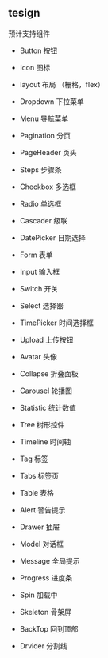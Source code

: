 ## tesign

预计支持组件

+ Button 按钮
+ Icon 图标

+ layout 布局 （栅格，flex）
+ Dropdown  下拉菜单
+ Menu  导航菜单
+ Pagination 分页
+ PageHeader 页头 
+ Steps 步骤条
+ Checkbox 多选框
+ Radio  单选框
+ Cascader  级联  
+ DatePicker 日期选择
+ Form 表单
+ Input 输入框
+ Switch 开关
+ Select 选择器
+ TimePicker 时间选择框
+ Upload 上传按钮
+ Avatar  头像
+ Collapse 折叠面板
+ Carousel  轮播图
+ Statistic 统计数值
+ Tree 树形控件
+ Timeline 时间轴
+ Tag 标签
+ Tabs 标签页
+ Table 表格
+ Alert 警告提示
+ Drawer 抽屉
+ Model 对话框
+ Message 全局提示
+ Progress 进度条
+ Spin 加载中
+ Skeleton 骨架屏
+ BackTop 回到顶部
+ Drvider 分割线